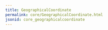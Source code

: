 ```yaml
---
title: GeographicalCoordinate
permalink: core/GeographicalCoordinate.html
jsonid: core_geographicalcoordinate
---
```

